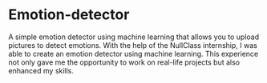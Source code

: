 # Emotion-detector
A simple emotion detector using machine learning that allows you to upload pictures to detect emotions.
With the help of the NullClass internship, I was able to create an emotion detector using machine learning. This experience not only gave me the opportunity to work on real-life projects but also enhanced my skills.
